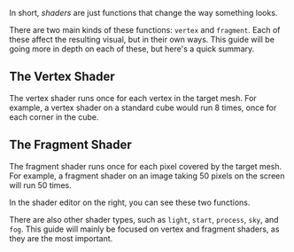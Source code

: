In short, *shaders* are just functions that change the way something looks.

There are two main kinds of these functions: `vertex` and `fragment`. Each of these affect the resulting visual, but in their own ways. This guide will be going more in depth on each of these, but here's a quick summary.

## The Vertex Shader
The vertex shader runs once for each vertex in the target mesh. For example, a vertex shader on a standard cube would run 8 times, once for each corner in the cube.

## The Fragment Shader
The fragment shader runs once for each pixel covered by the target mesh. For example, a fragment shader on an image taking 50 pixels on the screen will run 50 times. 

In the shader editor on the right, you can see these two functions.

There are also other shader types, such as `light`, `start`, `process`, `sky`, and `fog`. This guide will mainly be focused on vertex and fragment shaders, as they are the most important.

